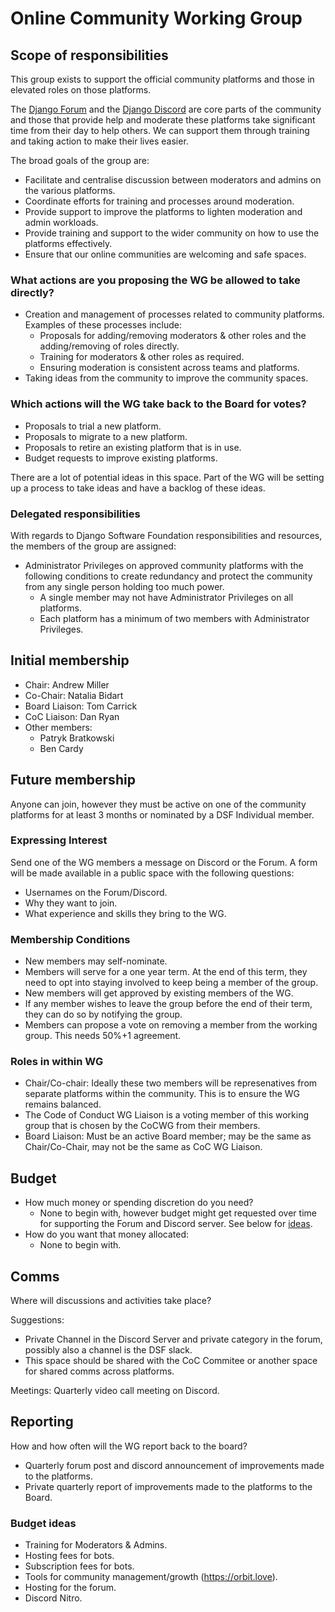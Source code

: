 # Online Community Working Group

## Scope of responsibilities

This group exists to support the official community platforms and those in elevated roles on those platforms.

The [Django Forum](https://forum.djangoproject.com/) and the [Django Discord](https://discord.gg/xcRH6mN4fa) are core parts of the community and those that provide help and moderate these platforms take significant time from their day to help others.
We can support them through training and taking action to make their lives easier.

The broad goals of the group are:
  - Facilitate and centralise discussion between moderators and admins on the various platforms.
  - Coordinate efforts for training and processes around moderation.
  - Provide support to improve the platforms to lighten moderation and admin workloads.
  - Provide training and support to the wider community on how to use the platforms effectively.
  - Ensure that our online communities are welcoming and safe spaces.

### What actions are you proposing the WG be allowed to take directly?
  - Creation and management of processes related to community platforms. Examples of these processes include:
    - Proposals for adding/removing moderators & other roles and the adding/removing of roles directly.
    - Training for moderators & other roles as required.
    - Ensuring moderation is consistent across teams and platforms.
  - Taking ideas from the community to improve the community spaces.

### Which actions will the WG take back to the Board for votes?
  - Proposals to trial a new platform.
  - Proposals to migrate to a new platform.
  - Proposals to retire an existing platform that is in use.
  - Budget requests to improve existing platforms.

There are a lot of potential ideas in this space. Part of the WG will be setting up a process to take ideas and have a backlog of these ideas.

### Delegated responsibilities

With regards to Django Software Foundation responsibilities and resources, the members of the group are assigned:

- Administrator Privileges on approved community platforms with the following conditions to create redundancy and protect the community from any single person holding too much power.
  - A single member may not have Administrator Privileges on all platforms.
  - Each platform has a minimum of two members with Administrator Privileges.

## Initial membership

- Chair: Andrew Miller
- Co-Chair: Natalia Bidart
- Board Liaison: Tom Carrick
- CoC Liaison: Dan Ryan
- Other members:
  - Patryk Bratkowski
  - Ben Cardy


## Future membership

Anyone can join, however they must be active on one of the community platforms for at least 3 months or nominated by a DSF Individual member.

### Expressing Interest

Send one of the WG members a message on Discord or the Forum. A form will be made available in a public space with the following questions:

* Usernames on the Forum/Discord.
* Why they want to join.
* What experience and skills they bring to the WG.

### Membership Conditions

  - New members may self-nominate.
  - Members will serve for a one year term. At the end of this term, they need to opt into staying involved to keep being a member of the group.
  - New members will get approved by existing members of the WG.
  - If any member wishes to leave the group before the end of their term, they can do so by notifying the group.
  - Members can propose a vote on removing a member from the working group. This needs 50%+1 agreement.

### Roles in within WG

 - Chair/Co-chair: Ideally these two members will be represenatives from separate platforms within the community. This is to ensure the WG remains balanced.
 - The Code of Conduct WG Liaison is a voting member of this working group that is chosen by the CoCWG from their members.
 - Board Liaison: Must be an active Board member; may be the same as Chair/Co-Chair, may not be the same as CoC WG Liaison.

## Budget

- How much money or spending discretion do you need?
  - None to begin with, however budget might get requested over time for supporting the Forum and Discord server. See below for [ideas](#budget-ideas).
- How do you want that money allocated:
  - None to begin with.

## Comms

Where will discussions and activities take place?

Suggestions:

- Private Channel in the Discord Server and private category in the forum, possibly also a channel is the DSF slack.
- This space should be shared with the CoC Commitee or another space for shared comms across platforms.

Meetings: Quarterly video call meeting on Discord.

## Reporting

How and how often will the WG report back to the board?
  - Quarterly forum post and discord announcement of improvements made to the platforms.
  - Private quarterly report of improvements made to the platforms to the Board.


### Budget ideas

- Training for Moderators & Admins.
- Hosting fees for bots.
- Subscription fees for bots.
- Tools for community management/growth (https://orbit.love).
- Hosting for the forum.
- Discord Nitro.
